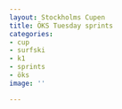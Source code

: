 ```yaml
---
layout: Stockholms Cupen
title: ÖKS Tuesday sprints
categories:
- cup
- surfski
- k1
- sprints
- öks
image: ''

---
```

